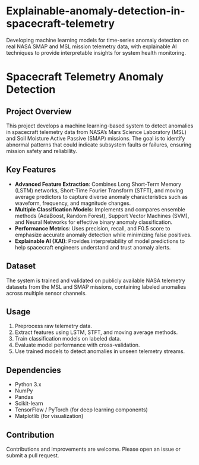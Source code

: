 # Explainable-anomaly-detection-in-spacecraft-telemetry
Developing machine learning models for time-series anomaly detection on real NASA SMAP and MSL mission telemetry data, with explainable AI techniques to provide interpretable insights for system health monitoring.
# Spacecraft Telemetry Anomaly Detection

## Project Overview
This project develops a machine learning-based system to detect anomalies in spacecraft telemetry data from NASA’s Mars Science Laboratory (MSL) and Soil Moisture Active Passive (SMAP) missions. The goal is to identify abnormal patterns that could indicate subsystem faults or failures, ensuring mission safety and reliability.

## Key Features
- **Advanced Feature Extraction**: Combines Long Short-Term Memory (LSTM) networks, Short-Time Fourier Transform (STFT), and moving average predictors to capture diverse anomaly characteristics such as waveform, frequency, and magnitude changes.
- **Multiple Classification Models**: Implements and compares ensemble methods (AdaBoost, Random Forest), Support Vector Machines (SVM), and Neural Networks for effective binary anomaly classification.
- **Performance Metrics**: Uses precision, recall, and F0.5 score to emphasize accurate anomaly detection while minimizing false positives.
- **Explainable AI (XAI)**: Provides interpretability of model predictions to help spacecraft engineers understand and trust anomaly alerts.

## Dataset
The system is trained and validated on publicly available NASA telemetry datasets from the MSL and SMAP missions, containing labeled anomalies across multiple sensor channels.

## Usage
1. Preprocess raw telemetry data.
2. Extract features using LSTM, STFT, and moving average methods.
3. Train classification models on labeled data.
4. Evaluate model performance with cross-validation.
5. Use trained models to detect anomalies in unseen telemetry streams.

## Dependencies
- Python 3.x
- NumPy
- Pandas
- Scikit-learn
- TensorFlow / PyTorch (for deep learning components)
- Matplotlib (for visualization)

## Contribution
Contributions and improvements are welcome. Please open an issue or submit a pull request.
